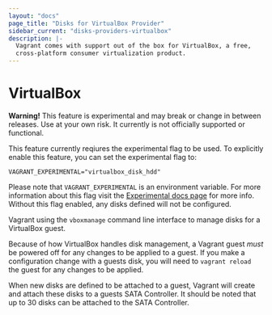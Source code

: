 ```yaml
---
layout: "docs"
page_title: "Disks for VirtualBox Provider"
sidebar_current: "disks-providers-virtualbox"
description: |-
  Vagrant comes with support out of the box for VirtualBox, a free,
  cross-platform consumer virtualization product.
---
```


# VirtualBox

<div class="alert alert-warning">
  <strong>Warning!</strong> This feature is experimental and may break or
  change in between releases. Use at your own risk. It currently is not officially
  supported or functional.

  This feature currently reqiures the experimental flag to be used. To explicitly enable this feature, you can set the experimental flag to:

  ```
  VAGRANT_EXPERIMENTAL="virtualbox_disk_hdd"
  ```

  Please note that `VAGRANT_EXPERIMENTAL` is an environment variable. For more
  information about this flag visit the [Experimental docs page](/docs/experimental/)
  for more info. Without this flag enabled, any disks defined will not be configured.
</div>


Vagrant using the `vboxmanage` command line interface to manage disks for a
VirtualBox guest.

Because of how VirtualBox handles disk management, a Vagrant guest _must_ be powered
off for any changes to be applied to a guest. If you make a configuration change
with a guests disk, you will need to `vagrant reload` the guest for any changes
to be applied.

When new disks are defined to be attached to a guest, Vagrant will create and attach
these disks to a guests SATA Controller. It should be noted that up to 30 disks
can be attached to the SATA Controller.
